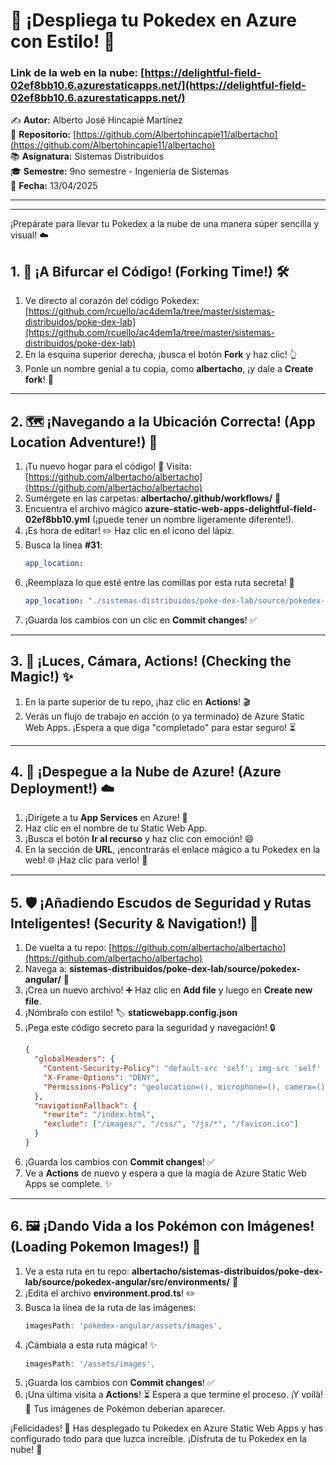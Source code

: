 # 🚀 ¡Despliega tu Pokedex en Azure con Estilo! 🌟

### Link de la web en la nube: [https://delightful-field-02ef8bb10.6.azurestaticapps.net/](https://delightful-field-02ef8bb10.6.azurestaticapps.net/)

✍️ **Autor:** Alberto José Hincapié Martínez   
📂 **Repositorio:** [https://github.com/Albertohincapie11/albertacho](https://github.com/Albertohincapie11/albertacho)   
📚 **Asignatura:** Sistemas Distribuidos   
🎓 **Semestre:** 9no semestre - Ingeniería de Sistemas   
📅 **Fecha:** 13/04/2025 

---
---

¡Prepárate para llevar tu Pokedex a la nube de una manera súper sencilla y visual! ☁️

## 1. 🍴 ¡A Bifurcar el Código! (Forking Time!) 🛠️

1.  Ve directo al corazón del código Pokedex: [https://github.com/rcuello/ac4dem1a/tree/master/sistemas-distribuidos/poke-dex-lab](https://github.com/rcuello/ac4dem1a/tree/master/sistemas-distribuidos/poke-dex-lab)
2.  En la esquina superior derecha, ¡busca el botón **Fork** y haz clic! 👆
3.  Ponle un nombre genial a tu copia, como **albertacho**, ¡y dale a **Create fork**! 🎉

---

## 2. 🗺️ ¡Navegando a la Ubicación Correcta! (App Location Adventure!) 🧭

1.  ¡Tu nuevo hogar para el código! 🏡 Visita: [https://github.com/albertacho/albertacho](https://github.com/albertacho/albertacho)
2.  Sumérgete en las carpetas: **albertacho/.github/workflows/** 📂
3.  Encuentra el archivo mágico **azure-static-web-apps-delightful-field-02ef8bb10.yml** (¡puede tener un nombre ligeramente diferente!).
4.  ¡Es hora de editar! ✏️ Haz clic en el icono del lápiz.
5.  Busca la línea **#31**:
    ```yaml
    app_location:
    ```
6.  ¡Reemplaza lo que esté entre las comillas por esta ruta secreta! 🤫
    ```yaml
    app_location: "./sistemas-distribuidos/poke-dex-lab/source/pokedex-angular"
    ```
7.  ¡Guarda los cambios con un clic en **Commit changes**! ✅

---

## 3. 🚦 ¡Luces, Cámara, Actions! (Checking the Magic!) ✨

1.  En la parte superior de tu repo, ¡haz clic en **Actions**! 🎬
2.  Verás un flujo de trabajo en acción (o ya terminado) de Azure Static Web Apps. ¡Espera a que diga "completado" para estar seguro! ⏳

---

## 4. 🚀 ¡Despegue a la Nube de Azure! (Azure Deployment!) ☁️

1.  ¡Dirígete a tu **App Services** en Azure! 🌠
2.  Haz clic en el nombre de tu Static Web App.
3.  ¡Busca el botón **Ir al recurso** y haz clic con emoción! 😄
4.  En la sección de **URL**, ¡encontrarás el enlace mágico a tu Pokedex en la web! 🌐 ¡Haz clic para verlo! 👀

---

## 5. 🛡️ ¡Añadiendo Escudos de Seguridad y Rutas Inteligentes! (Security & Navigation!) 🧭

1.  De vuelta a tu repo: [https://github.com/albertacho/albertacho](https://github.com/albertacho/albertacho)
2.  Navega a: **sistemas-distribuidos/poke-dex-lab/source/pokedex-angular/** 📂
3.  ¡Crea un nuevo archivo! ➕ Haz clic en **Add file** y luego en **Create new file**.
4.  ¡Nómbralo con estilo! 🏷️ **staticwebapp.config.json**
5.  ¡Pega este código secreto para la seguridad y navegación! 🔒
    ```json
    {
      "globalHeaders": {
        "Content-Security-Policy": "default-src 'self'; img-src 'self' [https://raw.githubusercontent.com](https://raw.githubusercontent.com) [https://pokeapi.co](https://pokeapi.co) [https://assets.pokemon.com](https://assets.pokemon.com); script-src 'self' 'unsafe-inline'; style-src 'self' 'unsafe-inline' [https://fonts.googleapis.com](https://fonts.googleapis.com); font-src 'self' [https://fonts.gstatic.com](https://fonts.gstatic.com); connect-src 'self' [https://beta.pokeapi.co](https://beta.pokeapi.co)",
        "X-Frame-Options": "DENY",
        "Permissions-Policy": "geolocation=(), microphone=(), camera=()"
      },
      "navigationFallback": {
        "rewrite": "/index.html",
        "exclude": ["/images/", "/css/", "/js/*", "/favicon.ico"]
      }
    }
    ```
6.  ¡Guarda los cambios con **Commit changes**! ✅
7.  Ve a **Actions** de nuevo y espera a que la magia de Azure Static Web Apps se complete. ✨

---

## 6. 🖼️ ¡Dando Vida a los Pokémon con Imágenes! (Loading Pokemon Images!) 🎨

1.  Ve a esta ruta en tu repo: **albertacho/sistemas-distribuidos/poke-dex-lab/source/pokedex-angular/src/environments/** 📂
2.  ¡Edita el archivo **environment.prod.ts**! ✏️
3.  Busca la línea de la ruta de las imágenes:
    ```typescript
    imagesPath: 'pokedex-angular/assets/images',
    ```
4.  ¡Cámbiala a esta ruta mágica! ✨
    ```typescript
    imagesPath: '/assets/images',
    ```
5.  ¡Guarda los cambios con **Commit changes**! ✅
6.  ¡Una última visita a **Actions**! ⏳ Espera a que termine el proceso. ¡Y voilà! 🎉 Tus imágenes de Pokémon deberían aparecer.

¡Felicidades! 🎉 Has desplegado tu Pokedex en Azure Static Web Apps y has configurado todo para que luzca increíble. ¡Disfruta de tu Pokedex en la nube! 🚀
